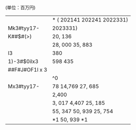 (単位：百万円)  

<table><tr><td></td><td>* ( 202141 202241 2022331)</td></tr><tr><td>Mk3#tyy17-</td><td> 2023331)</td></tr><tr><td>K##$#(&gt;)</td><td>20, 136</td></tr><tr><td></td><td>28, 000 35, 883</td></tr><tr><td>l3</td><td>380</td></tr><tr><td>1)-3#$0ilx3</td><td>598 435</td></tr><tr><td>##F#J#OF1l x 3</td><td></td></tr><tr><td></td><td>^0</td></tr><tr><td>Mx3#tyy17-</td><td>78 14,769 27, 685</td></tr><tr><td></td><td>2,400</td></tr><tr><td></td><td>3, 017 4,407 25, 185</td></tr><tr><td></td><td>55, 347 50, 939 25, 754</td></tr><tr><td></td><td>*1 50, 939 *1</td></tr></table>